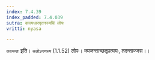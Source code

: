 ```yaml
---
index: 7.4.39
index_padded: 7.4.039
sutra: काव्यध्वरपृतनस्यचिं लोपः
vritti: nyasa

---
```

`काव्यन्तः` इति। `अलोऽन्त्यस्य` (1.1.52) लोपः। क्यजन्ताच्छतृप्रत्ययः, तदन्ताज्जस।।